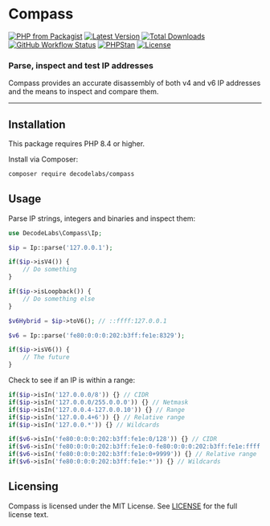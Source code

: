 # Compass

[![PHP from Packagist](https://img.shields.io/packagist/php-v/decodelabs/compass?style=flat)](https://packagist.org/packages/decodelabs/compass)
[![Latest Version](https://img.shields.io/packagist/v/decodelabs/compass.svg?style=flat)](https://packagist.org/packages/decodelabs/compass)
[![Total Downloads](https://img.shields.io/packagist/dt/decodelabs/compass.svg?style=flat)](https://packagist.org/packages/decodelabs/compass)
[![GitHub Workflow Status](https://img.shields.io/github/actions/workflow/status/decodelabs/compass/integrate.yml?branch=develop)](https://github.com/decodelabs/compass/actions/workflows/integrate.yml)
[![PHPStan](https://img.shields.io/badge/PHPStan-enabled-44CC11.svg?longCache=true&style=flat)](https://github.com/phpstan/phpstan)
[![License](https://img.shields.io/packagist/l/decodelabs/compass?style=flat)](https://packagist.org/packages/decodelabs/compass)

### Parse, inspect and test IP addresses

Compass provides an accurate disassembly of both v4 and v6 IP addresses and the means to inspect and compare them.

---

## Installation

This package requires PHP 8.4 or higher.

Install via Composer:

```bash
composer require decodelabs/compass
```

## Usage

Parse IP strings, integers and binaries and inspect them:

```php
use DecodeLabs\Compass\Ip;

$ip = Ip::parse('127.0.0.1');

if($ip->isV4()) {
    // Do something
}

if($ip->isLoopback()) {
    // Do something else
}

$v6Hybrid = $ip->toV6(); // ::ffff:127.0.0.1

$v6 = Ip::parse('fe80:0:0:0:202:b3ff:fe1e:8329');

if($ip->isV6()) {
    // The future
}
```

Check to see if an IP is within a range:

```php
if($ip->isIn('127.0.0.0/8')) {} // CIDR
if($ip->isIn('127.0.0.0/255.0.0.0')) {} // Netmask
if($ip->isIn('127.0.0.4-127.0.0.10')) {} // Range
if($ip->isIn('127.0.0.4+6')) {} // Relative range
if($ip->isIn('127.0.0.*')) {} // Wildcards

if($v6->isIn('fe80:0:0:0:202:b3ff:fe1e:0/128')) {} // CIDR
if($v6->isIn('fe80:0:0:0:202:b3ff:fe1e:0-fe80:0:0:0:202:b3ff:fe1e:ffff')) {} // Range
if($v6->isIn('fe80:0:0:0:202:b3ff:fe1e:0+9999')) {} // Relative range
if($v6->isIn('fe80:0:0:0:202:b3ff:fe1e:*')) {} // Wildcards
```


## Licensing
Compass is licensed under the MIT License. See [LICENSE](./LICENSE) for the full license text.
